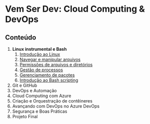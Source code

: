 # Vem Ser Dev: Cloud Computing & DevOps

## Conteúdo

1. **Linux instrumental e Bash**
    1. [Introdução ao Linux](./docs/Linux%20instrumental%20e%20Bash/Introdução%20ao%20Linux.md)
    2. [Navegar e manipular arquivos](./docs/Linux%20instrumental%20e%20Bash/Navegar%20e%20manipular%20arquivos.md)
    3. [Permissões de arquivos e diretórios](./docs/Linux%20instrumental%20e%20Bash/Permissões%20de%20arquivos%20e%20diretórios.md)
    4. [Gestão de processos](./docs/Linux%20instrumental%20e%20Bash/Gestão%20de%20processos.md)
    5. [Gerenciamento de pacotes](./docs/Linux%20instrumental%20e%20Bash/Gerenciamento%20de%20pacotes.md)
    7. [Introdução ao Bash scripting](./docs/Linux%20instrumental%20e%20Bash/Introdução%20ao%20Bash%20scripting.md)
2. Git e GitHub
3. DevOps e Automação
4. Cloud Computing com Azure
5. Criação e Orquestração de contêineres
6. Avançando com DevOps no Azure DevOps
7. Segurança e Boas Práticas
8. Projeto Final